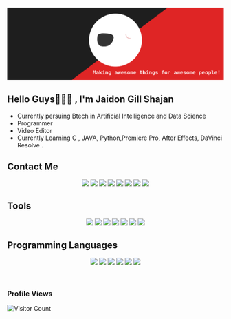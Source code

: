 [![JUDU](bla.svg)](https://github.com/JUDU-13)

## Hello Guys🥳👨‍💻 , I'm Jaidon Gill Shajan
* Currently persuing Btech in Artificial Intelligence and Data Science
* Programmer 
* Video Editor
* Currently Learning C , JAVA, Python,Premiere Pro, After Effects, DaVinci Resolve .
## Contact Me
<p align="center">
<a href="http://instagram.com/_judu_13"><img src="https://img.icons8.com/bubbles/60/000000/instagram-new--v2.png"/></a>
<a href="https://www.facebook.com/JRJ013"><img src="https://img.icons8.com/bubbles/60/000000/facebook-new--v2.png"/></a>
<a href="https://twitter.com/_judu_13?t=x_BOU1DRm90w6xwEPwJmww&s=09"><img src="https://img.icons8.com/bubbles/60/000000/twitter--v2.png"/></a>
<a href="https://www.linkedin.com/in/jaidon-gill-shajan-7360791a8"><img src="https://img.icons8.com/bubbles/60/000000/linkedin--v2.png"/></a>
<a href="https://www.snapchat.com/add/judu_13?share_id=zmwOVsIBiCA&locale=en-IN"><img src="https://img.icons8.com/bubbles/60/000000/snapchat--v2.png"/></a>
<a href="https://www.reddit.com/u/JUDU_13?utm_medium=android_app&utm_source=share"><img src="https://img.icons8.com/bubbles/60/000000/reddit--v2.png"/></a>
<a href="https://wa.me/+919074802552"><img src="https://img.icons8.com/bubbles/60/000000/whatsapp.png"/></a>
<a href="https://www.discordapp.com/users/JAIDON-GILL-SHAJAN#2817"><img src="https://img.icons8.com/bubbles/60/000000/discord.png"/></a>
</p>

## Tools
<p align="center">
<img src="https://img.icons8.com/color/80/000000/visual-studio-code-2019.png"/>
<img src="https://img.icons8.com/color/80/000000/adobe-premiere-pro--v1.png"/>
<img src="https://img.icons8.com/color/80/000000/adobe-after-effects--v1.png"/>
<img src="https://img.icons8.com/color/80/000000/davinci-resolve--v1.png"/>
<img src="https://img.icons8.com/ios-filled/80/000000/obs-studio.png"/>
<img src="https://img.icons8.com/color/80/000000/audacity.png"/>
<img src="https://img.icons8.com/ios-filled/80/000000/unity.png"/>
</p>


## Programming Languages
<p align="center">
<img src="https://img.icons8.com/color/80/000000/html-5--v1.png"/>
<img src="https://img.icons8.com/color/80/000000/java-coffee-cup-logo--v2.png"/>
<img src="https://img.icons8.com/color/80/000000/python--v2.png"/>
<img src="https://img.icons8.com/color/80/000000/c-programming.png"/>
<img src="https://img.icons8.com/plasticine/80/000000/microsoft-visual-basic-6.png"/>
<img src="https://img.icons8.com/color/80/000000/kotlin.png"/>
</p>
<br/>

### Profile Views
![Visitor Count](https://profile-counter.glitch.me/{JUDU-13}/count.svg)








